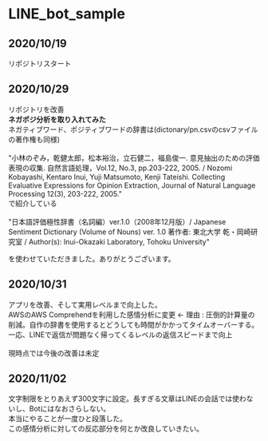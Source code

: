# LINE_bot_sample
<h2>2020/10/19</h2>
リポジトリスタート

<h2>2020/10/29</h2>
リポジトリを改善<br>
<strong>ネガポジ分析を取り入れてみた</strong><br>
ネガティブワード、ポジティブワードの辞書は(dictonary/pn.csvのcsvファイルの著作権も同様)<br>
<br>
"小林のぞみ，乾健太郎，松本裕治，立石健二，福島俊一. 意見抽出のための評価表現の収集. 自然言語処理，Vol.12, No.3, pp.203-222, 2005. / Nozomi Kobayashi, Kentaro Inui, Yuji Matsumoto, Kenji Tateishi. Collecting Evaluative Expressions for Opinion Extraction, Journal of Natural Language Processing 12(3), 203-222, 2005."<br>
で紹介している<br>
<br>
"日本語評価極性辞書（名詞編）ver.1.0（2008年12月版）/ Japanese Sentiment Dictionary (Volume of Nouns) ver. 1.0  著作者: 東北大学 乾・岡崎研究室 / Author(s): Inui-Okazaki Laboratory, Tohoku University"<br>

を使わせていただきました。ありがとうございます。<br>

<h2>2020/10/31</h2>
アプリを改善、そして実用レベルまで向上した。<br>
AWSのAWS Comprehendを利用した感情分析に変更 <- 理由 : 圧倒的計算量の削減。自作の辞書を使用するとどうしても時間がかかってタイムオーバーする。<br>
一応、LINEで返信が問題なく帰ってくるレベルの返信スピードまで向上<br>
<br>
現時点では今後の改善は未定
<h2>2020/11/02</h2>
文字制限をとりあえず300文字に設定。長すぎる文章はLINEの会話では使わないし、Botにはなおさらしない。<br>
本当にやることが一度ひと段落した。<br>
この感情分析に対しての反応部分を何とか改良していきたい。